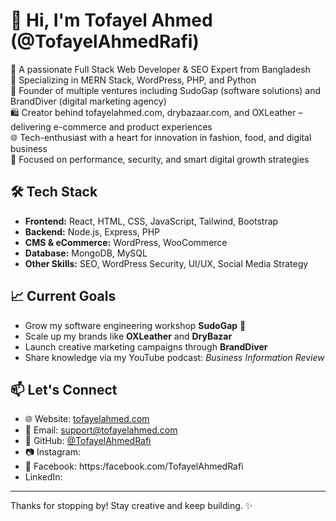 # 👋 Hi, I'm Tofayel Ahmed (@TofayelAhmedRafi)

🚀 A passionate Full Stack Web Developer & SEO Expert from Bangladesh  
🎯 Specializing in MERN Stack, WordPress, PHP, and Python  
🎨 Founder of multiple ventures including SudoGap (software solutions) and BrandDiver (digital marketing agency)  
🛍️ Creator behind tofayelahmed.com, drybazaar.com, and OXLeather – delivering e-commerce and product experiences  
🌐 Tech-enthusiast with a heart for innovation in fashion, food, and digital business  
🔐 Focused on performance, security, and smart digital growth strategies  

## 🛠️ Tech Stack
- **Frontend:** React, HTML, CSS, JavaScript, Tailwind, Bootstrap  
- **Backend:** Node.js, Express, PHP  
- **CMS & eCommerce:** WordPress, WooCommerce  
- **Database:** MongoDB, MySQL  
- **Other Skills:** SEO, WordPress Security, UI/UX, Social Media Strategy

## 📈 Current Goals
- Grow my software engineering workshop **SudoGap** 🧠  
- Scale up my brands like **OXLeather** and **DryBazar**  
- Launch creative marketing campaigns through **BrandDiver**  
- Share knowledge via my YouTube podcast: *Business Information Review*

## 📫 Let's Connect
- 🌐 Website: [tofayelahmed.com](https://tofayelahmed.com)  
- 📧 Email: support@tofayelahmed.com  
- 🐙 GitHub: [@TofayelAhmedRafi](https://github.com/TofayelAhmedRafi)  
- 📷 Instagram:
- 📘 Facebook: https:/facebook.com/TofayelAhmedRafi
- LinkedIn:

---

Thanks for stopping by! Stay creative and keep building. ✨

<!---
TofayelAhmedRafi/TofayelAhmedRafi is a ✨ special ✨ repository because its `README.md` (this file) appears on your GitHub profile.
You can click the Preview link to take a look at your changes.
--->
